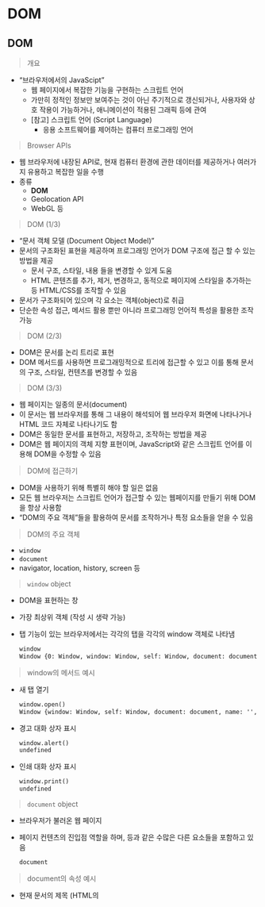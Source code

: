 # DOM

## DOM

> 개요

-   “브라우저에서의 JavaScipt”
    -   웹 페이지에서 복잡한 기능을 구현하는 스크립트 언어
    -   가만히 정적인 정보만 보여주는 것이 아닌 주기적으로 갱신되거나, 사용자와 상호 작용이 가능하거나, 애니메이션이 적용된 그래픽 등에 관여
    -   [참고] 스크립트 언어 (Script Language)
        -   응용 소프트웨어를 제어하는 컴퓨터 프로그래밍 언어

> Browser APIs

-   웹 브라우저에 내장된 API로, 현재 컴퓨터 환경에 관한 데이터를 제공하거나 여러가지 유용하고 복잡한 일을 수행
-   종류
    -   **DOM**
    -   Geolocation API
    -   WebGL 등

> DOM (1/3)

-   “문서 객체 모델 (Document Object Model)”
-   문서의 구조화된 표현을 제공하며 프로그래밍 언어가 DOM 구조에 접근 할 수 있는 방법을 제공
    -   문서 구조, 스타일, 내용 들을 변경할 수 있게 도움
    -   HTML 콘텐츠를 추가, 제거, 변경하고, 동적으로 페이지에 스타일을 추가하는 등 HTML/CSS를 조작할 수 있음
-   문서가 구조화되어 있으며 각 요소는 객체(object)로 취급
-   단순한 속성 접근, 메서드 활용 뿐만 아니라 프로그래밍 언어적 특성을 활용한 조작 가능

> DOM (2/3)

-   DOM은 문서를 논리 트리로 표현
-   DOM 메서드를 사용하면 프로그래밍적으로 트리에 접근할 수 있고 이를 통해 문서의 구조, 스타일, 컨텐츠를 변경할 수 있음

> DOM (3/3)

-   웹 페이지는 일종의 문서(document)
-   이 문서는 웹 브라우저를 통해 그 내용이 해석되어 웹 브라우저 화면에 나타나거나 HTML 코드 자체로 나타나기도 함
-   DOM은 동일한 문서를 표현하고, 저장하고, 조작하는 방법을 제공
-   DOM은 웹 페이지의 객체 지향 표현이며, JavaScript와 같은 스크립트 언어를 이용해 DOM을 수정할 수 있음

> DOM에 접근하기

-   DOM을 사용하기 위해 특별히 해야 할 일은 없음
-   모든 웹 브라우저는 스크립트 언어가 접근할 수 있는 웹페이지를 만들기 위해 DOM을 항상 사용함
-   “DOM의 주요 객체”들을 활용하여 문서를 조작하거나 특정 요소들을 얻을 수 있음

> DOM의 주요 객체

-   `window`
-   `document`
-   navigator, location, history, screen 등

> `window` object

-   DOM을 표현하는 창
    
-   가장 최상위 객체 (작성 시 생략 가능)
    
-   탭 기능이 있는 브라우저에서는 각각의 탭을 각각의 window 객체로 나타냄
    
    ```html
    window
    Window {0: Window, window: Window, self: Window, document: document, name: '', location: Location, …}
    ```
    

> window의 메서드 예시

-   새 탭 열기
    
    ```html
    window.open()
    Window {window: Window, self: Window, document: document, name: '', location: Location, …}
    ```
    
-   경고 대화 상자 표시
    
    ```html
    window.alert()
    undefined
    ```
    
-   인쇄 대화 상자 표시
    
    ```html
    window.print()
    undefined
    ```
    

> `document` object

-   브라우저가 불러온 웹 페이지
    
-   페이지 컨텐츠의 진입점 역할을 하며, <body> 등과 같은 수많은 다른 요소들을 포함하고 있음
    
    ```html
    document
    ```
    

> document의 속성 예시

-   현재 문서의 제목 (HTML의 <title> 값)
    
    ```html
    document.title
    '새 탭'
    ```
    
-   제목 수정하기
    
    ```html
    document.title = '싸피'
    '싸피'
    ```
    

> [참고] document는 window의 속성이다.

```html
window.document
```

> [참고] 파싱(Parsing)

-   구문 분석, 해석
-   브라우저가 문자열을 해석하여 DOM Tree로 만드는 과정

## DOM 조작

> 개요

-   Document가 제공하는 기능을 사용해 웹 페이지 문서 조작하기
-   DOM 조작 순서
    1.  선택 (Select)
    2.  조작 (Manipulation)
        -   생성, 추가, 삭제 등

> 선택 관련 메서드

-   document`.querySelector`(selector)
    -   제공한 선택자와 일치하는 element 한 개 선택
    -   제공한 CSS selector를 만족하는 첫 번째 element 객체를 반환 (없다면 null 반환)
-   document`.querySelectorAll`(selector)
    -   제공한 선택자와 일치하는 여러 element를 선택
    -   매칭 할 하나 이상의 셀렉터를 포함하는 유요한 CSS selector를 인자(문자열)로 받음
    -   제공한 CSS selector를 만족하는 NodeList를 반환

> 선택 관련 메서드 실습 (1/2)

-   01_select.html에서 진행 (브라우저)

> 선택 관련 메서드 실습 (2/2)

-   01_select.html에서 진행 (vscode)
    
    ```html
    console.log(document.querySelector('#title'))
    // <h1 id="title">DOM 조작</h1>
    
    console.log(document.querySelectorAll('.text'))
    // NodeList(2) [p.text, p.text]
    
    console.log(document.querySelector('.text'))
    // <p class="text">querySelector</p>
    
    console.log(document.querySelectorAll('body > ul > li'))
    // NodeList(2) [li, li]
    ```
    

> [참고] NodeList

-   index로만 각 항복에 접근 가능
    
-   배열의 forEach 메서드 및 다양한 배열 메서드 사용 가능
    
    ```html
    <script>
    	...
    	liTags = document.querySelectorAll('body > ul > li')
    
      liTags.forEach(element => {
    		console.log(element)
      })
    </script>
    ```
    
-   **querySelectorAll()**에 의해 반환되는 NodeList는 DOM의 변경사항을 실시간으로 반영하지 않음
    

> 조작 관련 메서드 (생성)

-   document`.createElement` (tagName)
    -   작성한 tagName의 HTML 요소를 생성하여 반환

> 조작 관련 메서드 (입력)

-   Node`.innerText`
    -   Node 객체와 그 자손의 텍스트 컨텐츠(DOMString)를 표현 (해당 요소 내부의 raw text)
    -   사람이 읽을 수 있는 요소만 남김
    -   즉, 줄 바꿈을 인식하고 숨겨진 내용을 무시하는 등 최종적으로 스타일링이 적용된 모습으로 표현

> 조작 관련 메서드 (추가)

-   Node`.appendChild()`
    -   한 Node를 특정 부모 Node의 자식 NodeList 중 마지막 자식으로 삽입
    -   한번에 오직 하나의 Node만 추가할 수 있음
    -   추가된 Node 객체를 반환
    -   만약 주어진 Node가 이미 문서에 존재하는 다른 Node를 참조한다면 현재 위치에서 새로운 위치로 이동

> 조작 관련 메서드 (삭제)

-   Node`.removeChild()`
    -   DOM에서 자식 Node를 제거
    -   제거된 Node를 반환

> 조작 관련 메서드 실습 (1/2)

-   02_create_append.html에서 진행 (브라우저)
    
    ```html
    document.createElement('h1')
    
    const title = document.createElement('hi')
    undefined
    
    h1Tag
    <h1></h1>
    
    h1Tag.innerText = 'DOM조작'
    'DOM조작'
    
    h1Tag
    <h1>DOM조작</h1>
    
    divTag = document.querySelector('div')
    <div></div>
    
    divTag.appendChild(h1Tag)
    <h1>DOM조작</h1>
    
    divTag.removeChild(h1Tag)
    <h1>DOM조작</h1>
    ```
    

> 조작 관련 메서드 실습 (2/2)

-   02_create_append.html에서 진행 (vscode) / 출력 확인 후 삭제
    
    ```html
    // h1 요소(element)를 만들고
    const title = document.createElement('h1')
    
    // 텍스트를 추가하고
    title.innerText = 'DOM 조작'
    
    // 선택자로 div 태그를 가져와서
    const div = document.qureySelector('div')
    
    // div 태그의 자식 요소로 추가
    div.appendChild(title)
    
    // div의 h1 요소 삭제
    div.removeChild(title)
    ```
    

> 조작 관련 메서드 (속성 조회 및 설정)

-   Element`.getAttribute`(attributeName)
    -   해당 요소의 지정된 값(문자열)을 반환
    -   인자(attributeName)는 값을 얻고자 하는 속성의 이름
-   Element`.setAttribute`(name, value)
    -   지정된 요소의 값을 설정
    -   속성이 이미 존재하면 값을 갱신, 존재하지 않으면 지정된 이름과 값으로 새 속성을 추가

> 조작 관련 메서드 실습 (1/2)

-   03_attribute.html에서 진행 (브라우저)
    
    ```html
    const aTag = document.createElement('a')
    undefined
    
    aTag
    <a></a>
    
    aTag.setAttribute ('href', '<https://google.com>')
    undefined
    
    aTag
    <a href="<https://google.com>"></a>
    
    aTag.innerText = '구글'
    '구글'
    
    const divTag = document.querySelector('div')
    undefined
    
    divTag.appendChild(aTag)
    <a href="<https://google.com>">구글</a>
    ```
    

> 조작 관련 메서드 실습 (2/2)

-   03_attribute.html에서 진행 (vscode)
    
    ```html
    // aTag 생성 및 컨텐츠 추가
    const aTag = document.createElement('a')
    aTag.innerText = '구글'
    
    // div 태그의 자식 태그로 a 태그 추가
    const div = document.querySelector('div')
    div.appendChild(aTag)
    
    // a 태그의 href 속성 추가
    aTag.SetAttribute('href', '<https://google.com>')
    console.log(aTag.getAttribute('href'))
    
    // h1 tag 선택 및 클래스 목록 조회
    const h1 = document.querySelector('h1')
    console.log(h1.classList)
    
    // 클래스가 존재한다면 제거하고 false를 반환.
    // 존재하지 않으면 클래스를 추가하고 true를 반환
    h1.classList.toggle('blue')
    console.log(h1.classList)
    ```
    

> DOM 조작 정리

1.  선택한다
    -   querySelector()
    -   querySelectorAll()
2.  조작한다
    -   innerText
    -   setAttribute()
    -   getAttribute()
    -   createElement()
    -   appendChild()
    -   …

# Event

## Event

> 개요

-   `Event` 란 프로그래밍하고 있는 시스템에서 일어나느 사건(action) 혹은 발생(occurance)인데, 우리가 원한다면 그것들에 어떠한 방식으로 응답할 수 있도록 시스템이 말해주는 것
    -   예를 들어 사용자가 웹 페이지의 버튼을 클릭한다면 우리는 클릭이라는 사건에 대한 결과를 응답 받기를 원할 수 있음
-   클릭 말고도 웹에서는 각양각색의 Event가 존재
    -   키보드 키 입력, 브라우저 닫기, 데이터 제출, 텍스트 복사 등

## Event Intro

> `Event` object (1/2)

-   네트워크 활동이나 사용자와의 상호작용 같은 사건의 발생을 알리기 위한 객체
-   Evnet 발생
    -   마우스를 클릭하거나 키보드를 누르는 등 사용자 행동으로 발생할 수도 있고
    -   특정 메서드를 호출하여 프로그래밍적으로도 만들어 낼 수 있음

> `Event` object (2/2)

-   DOM 요소는 Event를 받고(”수신”)
-   받은 Event를 **“처리”**할 수 있음
    -   Event 처리는 주로 `addEventListener()` 라는 Event 처리기(Event handler)를 사용해 다양한 html 요소에 **“부착”**하게 됨

> Event handler - `addEventListener()` (1/4)

“대상에 특정 Event가 발생하면, 할 일을 등록하자”

EventTarget.addEventListener(type, listener)

> Event handler - `addEventListener()` (2/4)

-   EventTarget.addEventListener(type, listener[, options])
    -   지정한 Event가 대상에 전달될 때마다 호출할 함수를 설정
    -   Event를 지원하는 모든 객체(Element, Document, Window 등)를 대상(EventTarget)으로 지정 가능

> Event handler - `addEventListener()` (3/4)

-   EventTarget.addEventListener(`type`, listener[, options])
    -   type
        -   반응 할 Event 유형을 나타내는 대소문자 구분 문자열
        -   대표 이벤트
            -   input, click, submit …
            -   다양한 이벤트 확인([](https://developer.mozzila.org/en-US/docs/Web/Events)[https://developer.mozilla.org/en-US/docs/Web/Events](https://developer.mozilla.org/en-US/docs/Web/Events))

> Event handler - `addEventListener()` (4/4)

-   EventTarget.addEventListener(type, `listener`[, options])
    -   listener
        -   지정된 타입의 Event를 수신할 객체
        -   JavaScript function 객체(콜백 함수)여야 함
        -   콜백 함수는 발생한 Event의 데이터를 가진 Event 기반 객체를 유일한 매개변수로 받음

## Event 실습

> 01_button.html (1/2)

-   버튼을 클릭하면 특정 변수 값 변경하기
    
    ```html
    <body>
      <button id="btn">버튼</button>
      <p id="counter">0</p>
      
      <script>
        // 초기값
        let countNumber = 0
    
        // ID가 bin인 요소를 선택
        const bin = document.querySelector('#bin')
        console.log(bin)
        // bin이 클릭 되었을 때마다 함수가 실행됨
        bin.addEventListener('click', function() {
          console.log('버튼 클릭!')
          // countNumber를 증가시키고
          countNumber += 1
          // id가 counter인의 내용을 변경 시킨다.
          const counter = document.querySelector('#counter' )
          conuter.innerText = countNumber
        })
      </script>
    </body>
    ```
    

> 01_button.html (2/2)

> 02_input.html (1/2)

-   input에 입력하면 입력 값을 실시간으로 출력하기
    
    ```html
    <body>
      <input type="text" id="text-input">
      <p></p>
      <script>
        // 1. input 선택
        const textinput = document.querySelector('#text-input' )
        // 2. 이벤트 핸들러 부착 // 2. input 이벤트 등록(교재)
        inputTag.addEventListner('input', function (evnet) {
          console.log(event)
    			// console.log(event.target)
    			// input은 이벤트의 대상
          console.log(event.target)
          // input의 value를 받아오기
          console.log(event.target.value)
    
    			// 3. input에 작성한 값을 p태그에 출력하기
          const pTag = document.querySelector('p')
          pTag.innerText = event.target.value
        })
      </script>
    </body>
    ```
    

> 02_input.html (2/2)

-   실행 결과

> 03_button_input.html (1/2)

-   input에 입력하면 입력 값을 실시간으로 출력하고 버튼을 클릭하면 출력된 값의 클래스를 토글하기
    
    ```html
    	<style>
    	    .blue {
    	      color: blue;
    	    }
      </style>
    </head>
    <body>
      <h1></h1>
      <button id="btn">클릭</button>
      <input type="text">
    
      <script>
        const btn = document.querySelector('#btn' )
        // btn이 클릭되면 함수 실행
        btn.addEventListener('click', function () {
          // h1 태그를 선택해서
          const h1 = document.querySelector('h1' )
          // 클래스 blue를 토글하기
          h1.classList.toggle('blue' )
        })
    
        // input
        const input = document.querySelector('input' )
        // input에 값이 입력되면 함수 실행
        input.addEventListener('input', function (event) {
          // h1 태그를 선택해서
          const h1Tag = document.querySelector('h1')
          // input값을 태그의 컨텐츠로 채우기
          h1Tag.innerText = event.target.value
        })
      </script>
    
    ```
    

> 03_button_input.html (2/2)

-   실행 결과

> addEventListener 정리

-   “~하면 ~한다.”
    -   “클릭하면, 경고창을 띄운다.”
    -   “특정 Event가 발생하면, 할 일(콜백 함수)을 등록한다.”

## Event 취소

> event`.preventDefault()`

-   현재 Event의 기본 동작을 중단
-   HTML 요소의 기본 동작을 작동하지 않게 막음
-   HTML 요소의 기본 동작 예시
    -   a태그 : 클릭 시 특정 주소로 이동
    -   form 태그 : form 데이터 전송

## Event 취소 실습

> 04_prevent.html (1/2)

-   웹페이지 내용을 복사하지 못하도록 하기
    
    ```html
    <body>
      <div>
        <h1>정말 중요한 내용</h1>
      </div>
      
      <script>
        const h1 = document.querySelector('h1' )
        h1.addEventListener('copy', function (event) {
          // copy event의 기본 동작을 막기
          event.preventDefault()
          alert('삐빅 복사 할 수 없습니다.')
        })
      </script>
    </body>
    ```
    

> 04_prevent.html (2/2)

-   실행 결과

## Event 종합 실습

> 종합 실습 1 (1/2)

-   05_lotto.html
    -   버튼을 클릭하면 랜덤 로또 번호 6개 출력하기

> 종합 실습 1 (2/2)

```html
<h1>로또 추천 번호</h1>
<button id="lotto-btn">행운 번호 받기</button>
<div id="result"></div>
```

```html
<script src="<https://cdn.jsdelivr.net/npm/lodash@4.17.21/lodash.min.js>"></script>
  <script>
    const button = document.querySelector('#lotto-btn')
    button.addEventListener('click', function() {
      // 컨테이너를 만들고
      const ballContainer = document.createElement('div')
      ballContainer.classList.add('ball-container')

      // 랜덤 숫자 6개 만들기
      const numbers = _.sampleSize(_.range(1, 46), 6)
      console.log(numbers)

      // 공 만들기
      numbers.forEach((element, idx) => {
        const ball = document.createElement('div')
        ball.classList.add('ball')
        ball.innerText = numbers[idx]
        ball.style.backgroundColor = 'crimson'
        // 공을 컨테이너의 자식으로 추가
        ballContainer.appendChild(ball)
      })

      // 컨테이너를 결과 영역의 자식으로 추가
      const result = document.querySelector('#result')
      result.appendChild(ballContainer)
    })
  </script>
```

> [참고] lodash

-   모듈성, 성능 및 추가 기능을 제공하는 JavaScript 유틸리티 라이브러리
-   array, object등 자료구조를 다룰 때 사용하는 유용하고 간편한 유틸리티 함수들을 제공
-   함수 예시
    -   reverse, sortBy, range, random …
-   [https://lodash.com](https://lodash.com)

> 종합 실습 2 (1/2)

-   06_todo.html
    -   CREATE, READ 기능을 충족하는 todo app 만들기

> 종합 실습 2 (2/2)

```html
<form action="#">
  <input type="text" class="inputData">
  <input type="submit" value="Add">
</form>
<ul></ul>
```

```html
<script>
    const formTag = document.querySelector('form' )

    const addTodo = function (event) {
      event.preventDefault()

      const inputTag = document.querySelector('.inputData')
      const data = inputTag.value

      if (data.trim()) {
        const liTag = document.createElement('li' )
        liTag.innerText = data
        
        const ulTag = document.querySelector('ul' )
        ulTag.appendChild(liTag)
      } else {
        alert('할 일을 입력하세요. ' )
      }
      event.target.reset()
    }

    formTag.addEventListener('submit', addTodo)
  </script>
```

# this

> this (1/2)

-   어떠한 object를 가리키는 키워드
    -   (java에서의 this와 python에서의 self는 인스턴스 자기자신을 가리킴)
-   JavaScript의 함수는 호출될 때, this를 암묵적으로 전달 받음
-   JavaScript에서의 this는 일반적인 프로그래밍 언어에서의 this와 조금 다르게 동작
-   JavaScript는 해당 `함수 호출 방식`에 따라 this에 바인딩 괴는 객체가 달라짐
-   즉, 함수를 선언할 때 this에 객체가 결정되는 것이 아니고, 함수를 호출할 때 `함수가 어떻게 호출 되었는지에 따라 동적으로 결정`됨

> this INDEX

1.  전역 문맥에서의 this
2.  함수 문맥에서의 this
    -   단순 호출
    -   Method (객체의 메서드로서)
    -   Nested

> 전역 문맥에서의 this

-   브라우저의 전역 객체인 window를 가리킴
    -   전역객체는 모든 객체의 유일한 최상위 객체를 의미
        
        ```jsx
        console.log(this) //window
        ```
        

> 함수 문맥에서의 this (1/6)

-   함수의 this 키워드는 다른 언어와 조금 다르게 동작
    -   this의 값은 **함수를 호출한 방법에 의해 결정**됨
    -   함수 내부에서 this의 값은 함수를 호출한 방법에 의해 좌우됨

> 함수 문맥에서의 this (2/6)

1.  단순 호출
    -   전역 객체를 가리킴
        
    -   전역은 브라우저에서는 window, Node.js는 global을 의미함
        
        ```jsx
        const myFunc = function () {
        	console.log(this)
        }
        
        // 브라우저
        myFunc() // window
        
        // Node.js
        myFunc() // global
        ```
        

> 함수 문맥에서의 this (3/6)

1.  Method (Function in Object, 객체의 메서드로서)
    -   메서드로 선언하고 호출한다면, 객체의 메서드이므로 해당 객체가 바인딩
        
        ```jsx
        cosnt myObj = {
        	data: 1,
        	myFunc() {
        		console.log(this) // myObj
        		console.log(this.data) // 1
        	}
        }
        
        myObj.myFunc() // myObj
        ```
        

> 함수 문맥에서의 this (4/6)

1.  Nested (Function 키워드)
    
    -   forEach의 콜백 함수에서의 this가 메서드의 객체를 가리키지 못하고 전역 객체 window를 가리킴
    -   단순 호출 방식으로 사용되었기 때문
    -   이를 해결하기 위해 등장한 함수 표현식이 바로 “화살표 함수”
    
    ```jsx
    const myObj = {
    	number: [1],
    	myFunc() {
    		console.log(this) // myObj
    		this.numbers.forEach(function (number) {
    			console.log(number) // 1
    			console.log(this) // window
    		})
    	}
    }
    
    myObj.myFunc()
    ```
    

> 함수 문맥에서의 this (5/6)

1.  Nested (화살표 함수)
    
    -   이전에 일반 function 키워드와 달리 메서드의 객체를 잘 가리킴
    -   화살표 함수에서 this는 자신을 감싼 정적 범위
    -   자동으로 한 단계 상위의 scope의 context를 바인딩
    
    ```jsx
    const myObj = {
    	number: [1],
    	myFunc() {
    		console.log(this) // myObj
    		this.numbers.forEach((number) => {
    			console.log(number) // 1
    			console.log(this) // myObj
    		})
    	}
    }
    
    myObj.myFunc()
    ```
    

> 함수 문맥에서의 this (6/6)

1.  Nested (function 키워드와 화살표 함수 비교)
    
    ```jsx
    const myObj = {
    	number: [1],
    	myFunc() {
    		console.log(this) // myObj
    		this.numbers.forEach(function (number) {
    			console.log(number) // 1
    			console.log(this) // window
    		})
    	}
    }
    
    myObj.myFunc()
    ```
    
    ```jsx
    const myObj = {
    	number: [1],
    	myFunc() {
    		console.log(this) // myObj
    		this.numbers.forEach((number) => {
    			console.log(number) // 1
    			console.log(this) // myObj
    		})
    	}
    }
    
    myObj.myFunc()
    ```
    

> 화살표 함수

-   화살표 함수는 호출의 위치와 상관없이 상위 스코프를 가리킴 (Lexical scope this)
-   Lexical scope
    -   함수를 어디서 호출하는지가 아니라 `어디에 선언`하였는지에 따라 결정
    -   Static scope 라고도하며 대부분의 프로그래밍 언어에서 따르는 방식
-   따라서 함수 내의 함수 상황에서 화살표 함수를 쓰는 것을 권장

> this와 addEventListener (1/2)

-   하지만.. addEventListener에서의 콜백 함수는 특별하게 function 키워드의 경우 addEventListener를 호출한 대상을( event.target ) 뜻함
-   반면 화살표 함수의 경우 상위 스코프를 지칭하기 때문에 window객체가 바인딩 됨
-   결론
    -   “addEventListener의 콜백 함수는 function 키워드를 사용하기”

> this와 addEventListener (2/2)

```jsx
<body>
  <button id="function">function</button>
  <button id="arrow">arrow function</button>

  <script>
    // this와 addEventListener
    const functionButton = document.querySelector('#function')
    const arrowButton = document.querySelector('#arrow')

    functionButton.addEventListener('click', function(event) {
      console.log(this) // <button id="function">function</button>
    })

    arrowButton.addEventListener('click', event => {
      console.log(this) // window
    })
  </script>
</body>
```

## 마무리